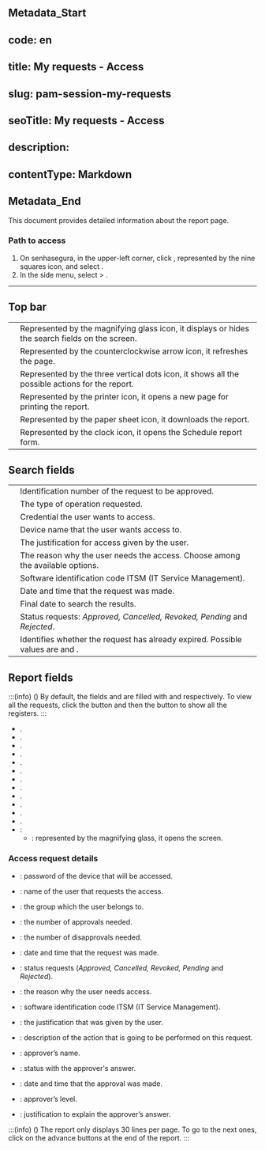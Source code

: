 ## Metadata_Start 
## code: en
## title: My requests - Access 
## slug: pam-session-my-requests 
## seoTitle: My requests - Access 
## description:  
## contentType: Markdown 
## Metadata_End
This document provides detailed information about the  report page.

### Path to access

1. On senhasegura, in the upper-left corner, click , represented by the nine squares icon, and select .
2. In the side menu, select  > .

---

## Top bar
|||
|---|---|
| | Represented by the magnifying glass icon, it displays or hides the search fields on the screen. |
|  | Represented by the counterclockwise arrow icon, it refreshes the page. |
|  | Represented by the three vertical dots icon, it shows all the possible actions for the report. |
| |Represented by the printer icon, it opens a new page for printing the report. |
| | Represented by the paper sheet icon, it downloads the report. |
|  | Represented by the clock icon, it opens the Schedule report form. |


## Search fields

|  |  |
| --- | --- |
|  | Identification number of the request to be approved.        |
|  | The type of operation requested.                             |
|  | Credential the user wants to access.                         |
|  | Device name that the user wants access to.                   |
|  | The justification for access given by the user.              |
|  | The reason why the user needs the access. Choose among the available options. |
|  | Software identification code ITSM (IT Service Management).  |
|  | Date and time that the request was made.                     |
|  | Final date to search the results.                             |
|  | Status requests: *Approved, Cancelled, Revoked, Pending* and *Rejected*. |
|  | Identifies whether the request has already expired. Possible values are  and . |

## Report fields
:::(info) ()
By default, the fields  and  are filled with  and  respectively. To view all the requests, click the  button and then the  button to show all the registers.
:::

* .
* .
* .
* .
* .
* .
* .
* .
* .
* .
* .
* .
* :
    * : represented by the magnifying glass, it opens the  screen.

### Access request details


* : password of the device that will be accessed.
* : name of the user that requests the access.
* : the group which the user belongs to.
* : the number of approvals needed.
* : the number of disapprovals needed.
* : date and time that the request was made.
* : status requests (*Approved, Cancelled, Revoked, Pending* and *Rejected*).



* : the reason why the user needs access.
* : software identification code ITSM (IT Service Management).
* : the justification that was given by the user.
* : description of the action that is going to be performed on this request.



* : approver’s name.
* : status with the approver's answer.
* : date and time that the approval was made.
* : approver’s level.
* : justification to explain the approver’s answer.

:::(info) ()
The report only displays 30 lines per page. To go to the next ones, click on the advance buttons at the end of the report.
:::
